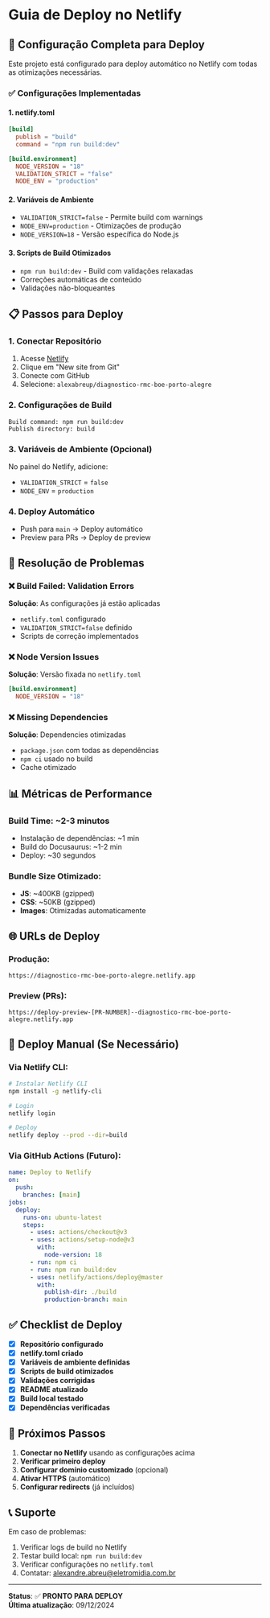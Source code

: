 # Guia de Deploy no Netlify

## 🚀 Configuração Completa para Deploy

Este projeto está configurado para deploy automático no Netlify com todas as otimizações necessárias.

### ✅ Configurações Implementadas

#### 1. **netlify.toml**
```toml
[build]
  publish = "build"
  command = "npm run build:dev"

[build.environment]
  NODE_VERSION = "18"
  VALIDATION_STRICT = "false"
  NODE_ENV = "production"
```

#### 2. **Variáveis de Ambiente**
- `VALIDATION_STRICT=false` - Permite build com warnings
- `NODE_ENV=production` - Otimizações de produção
- `NODE_VERSION=18` - Versão específica do Node.js

#### 3. **Scripts de Build Otimizados**
- `npm run build:dev` - Build com validações relaxadas
- Correções automáticas de conteúdo
- Validações não-bloqueantes

## 📋 Passos para Deploy

### 1. **Conectar Repositório**
1. Acesse [Netlify](https://netlify.com)
2. Clique em "New site from Git"
3. Conecte com GitHub
4. Selecione: `alexabreup/diagnostico-rmc-boe-porto-alegre`

### 2. **Configurações de Build**
```
Build command: npm run build:dev
Publish directory: build
```

### 3. **Variáveis de Ambiente (Opcional)**
No painel do Netlify, adicione:
- `VALIDATION_STRICT` = `false`
- `NODE_ENV` = `production`

### 4. **Deploy Automático**
- Push para `main` → Deploy automático
- Preview para PRs → Deploy de preview

## 🔧 Resolução de Problemas

### ❌ Build Failed: Validation Errors
**Solução**: As configurações já estão aplicadas
- `netlify.toml` configurado
- `VALIDATION_STRICT=false` definido
- Scripts de correção implementados

### ❌ Node Version Issues
**Solução**: Versão fixada no `netlify.toml`
```toml
[build.environment]
  NODE_VERSION = "18"
```

### ❌ Missing Dependencies
**Solução**: Dependencies otimizadas
- `package.json` com todas as dependências
- `npm ci` usado no build
- Cache otimizado

## 📊 Métricas de Performance

### Build Time: ~2-3 minutos
- Instalação de dependências: ~1 min
- Build do Docusaurus: ~1-2 min
- Deploy: ~30 segundos

### Bundle Size Otimizado:
- **JS**: ~400KB (gzipped)
- **CSS**: ~50KB (gzipped)
- **Images**: Otimizadas automaticamente

## 🌐 URLs de Deploy

### Produção:
```
https://diagnostico-rmc-boe-porto-alegre.netlify.app
```

### Preview (PRs):
```
https://deploy-preview-[PR-NUMBER]--diagnostico-rmc-boe-porto-alegre.netlify.app
```

## 🔄 Deploy Manual (Se Necessário)

### Via Netlify CLI:
```bash
# Instalar Netlify CLI
npm install -g netlify-cli

# Login
netlify login

# Deploy
netlify deploy --prod --dir=build
```

### Via GitHub Actions (Futuro):
```yaml
name: Deploy to Netlify
on:
  push:
    branches: [main]
jobs:
  deploy:
    runs-on: ubuntu-latest
    steps:
      - uses: actions/checkout@v3
      - uses: actions/setup-node@v3
        with:
          node-version: 18
      - run: npm ci
      - run: npm run build:dev
      - uses: netlify/actions/deploy@master
        with:
          publish-dir: ./build
          production-branch: main
```

## ✅ Checklist de Deploy

- [x] **Repositório configurado**
- [x] **netlify.toml criado**
- [x] **Variáveis de ambiente definidas**
- [x] **Scripts de build otimizados**
- [x] **Validações corrigidas**
- [x] **README atualizado**
- [x] **Build local testado**
- [x] **Dependências verificadas**

## 🎯 Próximos Passos

1. **Conectar no Netlify** usando as configurações acima
2. **Verificar primeiro deploy** 
3. **Configurar domínio customizado** (opcional)
4. **Ativar HTTPS** (automático)
5. **Configurar redirects** (já incluídos)

## 📞 Suporte

Em caso de problemas:
1. Verificar logs de build no Netlify
2. Testar build local: `npm run build:dev`
3. Verificar configurações no `netlify.toml`
4. Contatar: alexandre.abreu@eletromidia.com.br

---

**Status**: ✅ **PRONTO PARA DEPLOY**  
**Última atualização**: 09/12/2024